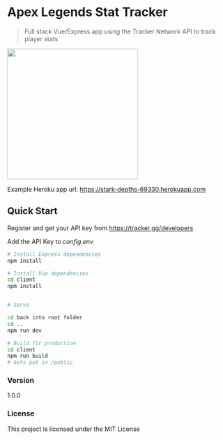 # Apex Legends Stat Tracker

> Full stack Vue/Express app using the Tracker Network API to track player stats


<img src="https://i.imgur.com/b3s0dXQ.png" height="300">

Example Heroku app url: https://stark-depths-69330.herokuapp.com

## Quick Start

Register and get your API key from
https://tracker.gg/developers

Add the API Key to _config.env_

```bash
# Install Express dependencies
npm install

# Install Vue dependencies
cd client
npm install


# Serve

cd back into root folder 
cd ..
npm run dev

# Build for production
cd client
npm run build
# Gets put in /public
```

### Version

1.0.0

### License

This project is licensed under the MIT License
